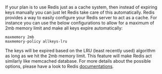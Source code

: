 If your plan is to use Redis just as a cache system, then instead of expiring keys manually you can just let Redis take care of this automatically. Redis provides a way to easily configure your Redis server to act as a cache.  For instance you can use the below configurations to allow for a maximum of 2mb memory limit and make all keys expire automatically:


````
maxmemory 2mb
maxmemory-policy allkeys-lru
````
The keys will be expired based on the LRU (least recently used) algorithm as long as we hit the 2mb memory limit. This feature will make Redis act similarly like memcached database. For more details about the possible options, please have a look to Redis [documentations](http://redis.io/topics/lru-cache).  
